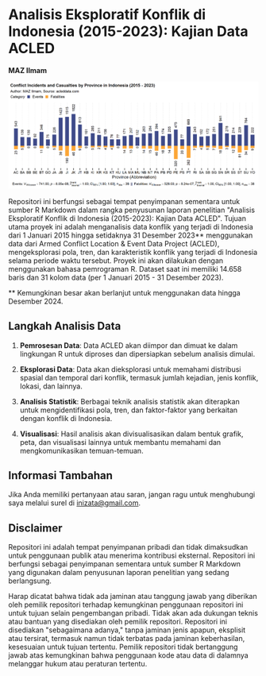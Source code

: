 # Analisis Eksploratif Konflik di Indonesia (2015-2023): Kajian Data ACLED

**MAZ Ilmam**
  
![Data](data/barevfat.png)

Repositori ini berfungsi sebagai tempat penyimpanan sementara untuk sumber R Markdown dalam rangka penyusunan laporan penelitian "Analisis Eksploratif Konflik di Indonesia (2015-2023): Kajian Data ACLED". Tujuan utama proyek ini adalah menganalisis data konflik yang terjadi di Indonesia dari 1 Januari 2015 hingga setidaknya 31 Desember 2023**  menggunakan data dari Armed Conflict Location & Event Data Project (ACLED), mengeksplorasi pola, tren, dan karakteristik konflik yang terjadi di Indonesia selama periode waktu tersebut. Proyek ini akan dilakukan dengan menggunakan bahasa pemrograman R. Dataset saat ini memiliki 14.658 baris dan 31 kolom data (per 1 Januari 2015 - 31 Desember 2023).

** Kemungkinan besar akan berlanjut untuk menggunakan data hingga Desember 2024.

## Langkah Analisis Data

1. **Pemrosesan Data**: Data ACLED akan diimpor dan dimuat ke dalam lingkungan R untuk diproses dan dipersiapkan sebelum analisis dimulai.

2. **Eksplorasi Data**: Data akan dieksplorasi untuk memahami distribusi spasial dan temporal dari konflik, termasuk jumlah kejadian, jenis konflik, lokasi, dan lainnya.

3. **Analisis Statistik**: Berbagai teknik analisis statistik akan diterapkan untuk mengidentifikasi pola, tren, dan faktor-faktor yang berkaitan dengan konflik di Indonesia.

4. **Visualisasi**: Hasil analisis akan divisualisasikan dalam bentuk grafik, peta, dan visualisasi lainnya untuk membantu memahami dan mengkomunikasikan temuan-temuan.

## Informasi Tambahan

Jika Anda memiliki pertanyaan atau saran, jangan ragu untuk menghubungi saya melalui surel di [inizata@gmail.com](mailto:inizata@gmail.com).

## Disclaimer
  
Repositori ini adalah tempat penyimpanan pribadi dan tidak dimaksudkan untuk penggunaan publik atau menerima kontribusi eksternal. Repositori ini berfungsi sebagai penyimpanan sementara untuk sumber R Markdown yang digunakan dalam penyusunan laporan penelitian yang sedang berlangsung.

Harap dicatat bahwa tidak ada jaminan atau tanggung jawab yang diberikan oleh pemilik repositori terhadap kemungkinan penggunaan repositori ini untuk tujuan selain pengembangan pribadi. Tidak akan ada dukungan teknis atau bantuan yang disediakan oleh pemilik repositori. Repositori ini disediakan "sebagaimana adanya," tanpa jaminan jenis apapun, eksplisit atau tersirat, termasuk namun tidak terbatas pada jaminan keberhasilan, kesesuaian untuk tujuan tertentu. Pemilik repositori tidak bertanggung jawab atas kemungkinan bahwa penggunaan kode atau data di dalamnya melanggar hukum atau peraturan tertentu.
